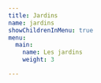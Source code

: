 ```yaml
---
title: Jardins
name: jardins
showChildrenInMenu: true
menu:
  main:
    name: Les jardins
    weight: 3

---
```


